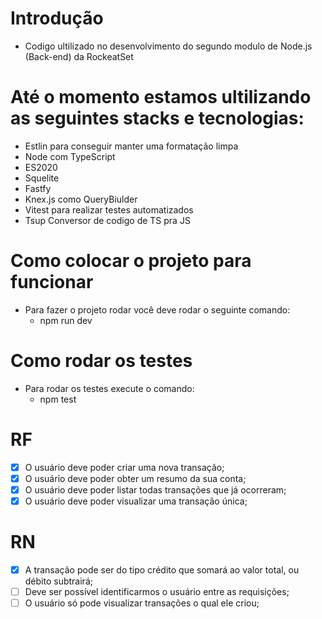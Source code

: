# Introdução
- Codigo ultilizado no desenvolvimento do segundo modulo de Node.js (Back-end) da RockeatSet

# Até o momento estamos ultilizando as seguintes stacks e tecnologias:
- Estlin para conseguir manter uma formatação limpa
- Node com TypeScript
- ES2020 
- Squelite
- Fastfy
- Knex.js como QueryBiulder
- Vitest para realizar testes automatizados
- Tsup Conversor de codigo de TS pra JS

# Como colocar o projeto para funcionar
- Para fazer o projeto rodar você deve rodar o seguinte comando: 
  - npm run dev

# Como rodar os testes
- Para rodar os testes execute o comando:
  - npm test
# RF

- [x] O usuário deve poder criar uma nova transação;
- [x] O usuário deve poder obter um resumo da sua conta;
- [x] O usuário deve poder listar todas transações que já ocorreram;
- [x] O usuário deve poder visualizar uma transação única;

# RN

- [x] A transação pode ser do tipo crédito que somará ao valor total, ou débito subtrairá;
- [ ] Deve ser possível identificarmos o usuário entre as requisições;
- [ ] O usuário só pode visualizar transações o qual ele criou;
